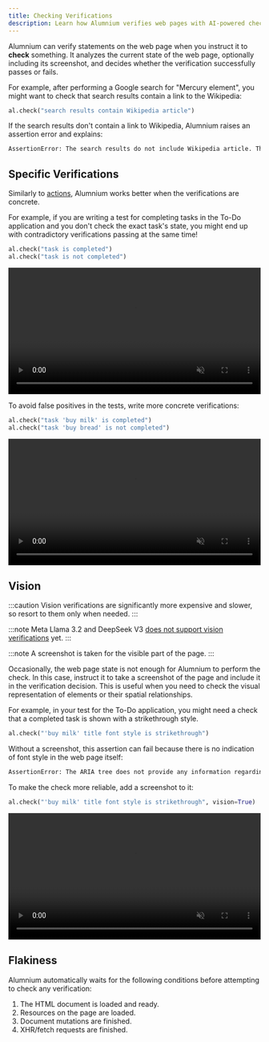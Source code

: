 ```yaml
---
title: Checking Verifications
description: Learn how Alumnium verifies web pages with AI-powered checks. Ensure test accuracy with concrete verifications and vision support.
---
```


Alumnium can verify statements on the web page when you instruct it to **check** something. It analyzes the current state of the web page, optionally including its screenshot, and decides whether the verification successfully passes or fails.

For example, after performing a Google search for "Mercury element", you might want to check that search results contain a link to the Wikipedia:

```python
al.check("search results contain Wikipedia article")
```

If the search results don't contain a link to Wikipedia, Alumnium raises an assertion error and explains:

```bash wrap
AssertionError: The search results do not include Wikipedia article. The results shown in the ARIA tree include links to 'foobar2000', 'selenium.dev', and other related topics, but there is no mention of 'Wikipedia'.
```

## Specific Verifications

Similarly to [actions][1], Alumnium works better when the verifications are concrete.

For example, if you are writing a test for completing tasks in the To-Do application and you don't check the exact task's state, you might end up with contradictory verifications passing at the same time!

```python
al.check("task is completed")
al.check("task is not completed")
```

<video class="rounded-xl" alt="A screen recording of Alumnium false positive when 1 out of 2 tasks is completed" controls controlslist="nofullscreen" disablepictureinpicture muted playsinline width="100%" height="auto">
  <source src="/videos/check-specific-1.mp4" type="video/mp4" />
  <source src="/videos/check-specific-1.webm" type="video/webm" />
</video>

To avoid false positives in the tests, write more concrete verifications:

```python
al.check("task 'buy milk' is completed")
al.check("task 'buy bread' is not completed")
```

<video class="rounded-xl" alt="A screen recording of Alumnium passing when 1 out of 2 tasks is completed" controls controlslist="nofullscreen" disablepictureinpicture muted playsinline width="100%" height="auto">
  <source src="/videos/check-specific-2.mp4" type="video/mp4" />
  <source src="/videos/check-specific-2.webm" type="video/webm" />
</video>

## Vision

:::caution
Vision verifications are significantly more expensive and slower, so resort to them only when needed.
:::

:::note
Meta Llama 3.2 and DeepSeek V3 [does not support vision verifications][2] yet.
:::

:::note
A screenshot is taken for the visible part of the page.
:::

Occasionally, the web page state is not enough for Alumnium to perform the check. In this case, instruct it to take a screenshot of the page and include it in the verification decision. This is useful when you need to check the visual representation of elements or their spatial relationships.

For example, in your test for the To-Do application, you might need a check that a completed task is shown with a strikethrough style.

```python
al.check("'buy milk' title font style is strikethrough")
```

Without a screenshot, this assertion can fail because there is no indication of font style in the web page itself:

```bash wrap
AssertionError: The ARIA tree does not provide any information regarding the font style of the 'buy milk' task, including whether it is strikethrough or not.
```

To make the check more reliable, add a screenshot to it:

```python
al.check("'buy milk' title font style is strikethrough", vision=True)
```

<video class="rounded-xl" alt="A screen recording of Alumnium failing to determe font style of completed task" controls controlslist="nofullscreen" disablepictureinpicture muted playsinline width="100%" height="auto">
  <source src="/videos/check-vision.mp4" type="video/mp4" />
  <source src="/videos/check-vision.webm" type="video/webm" />
</video>

## Flakiness

Alumnium automatically waits for the following conditions before attempting to check any verification:

1. The HTML document is loaded and ready.
2. Resources on the page are loaded.
3. Document mutations are finished.
4. XHR/fetch requests are finished.

[1]: /docs/guides/actions#specific-instructions
[2]: https://github.com/boto/boto3/issues/4374
